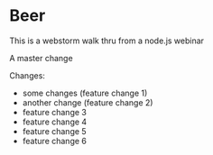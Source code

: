 Beer
====

This is a webstorm walk thru from a node.js webinar

A master change

Changes:

* some changes (feature change 1)
* another change (feature change 2)
* feature change 3
* feature change 4
* feature change 5
* feature change 6
